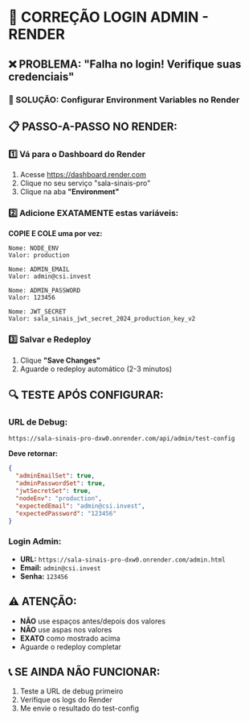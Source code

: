 # 🚨 CORREÇÃO LOGIN ADMIN - RENDER

## ❌ PROBLEMA: "Falha no login! Verifique suas credenciais"

### 🔧 SOLUÇÃO: Configurar Environment Variables no Render

## 📋 PASSO-A-PASSO NO RENDER:

### 1️⃣ Vá para o Dashboard do Render
1. Acesse https://dashboard.render.com
2. Clique no seu serviço "sala-sinais-pro"
3. Clique na aba **"Environment"**

### 2️⃣ Adicione EXATAMENTE estas variáveis:

**COPIE E COLE uma por vez:**

```
Nome: NODE_ENV
Valor: production
```

```
Nome: ADMIN_EMAIL  
Valor: admin@csi.invest
```

```
Nome: ADMIN_PASSWORD
Valor: 123456
```

```
Nome: JWT_SECRET
Valor: sala_sinais_jwt_secret_2024_production_key_v2
```

### 3️⃣ Salvar e Redeploy
1. Clique **"Save Changes"**
2. Aguarde o redeploy automático (2-3 minutos)

## 🔍 TESTE APÓS CONFIGURAR:

### URL de Debug:
`https://sala-sinais-pro-dxw0.onrender.com/api/admin/test-config`

**Deve retornar:**
```json
{
  "adminEmailSet": true,
  "adminPasswordSet": true, 
  "jwtSecretSet": true,
  "nodeEnv": "production",
  "expectedEmail": "admin@csi.invest",
  "expectedPassword": "123456"
}
```

### Login Admin:
- **URL:** `https://sala-sinais-pro-dxw0.onrender.com/admin.html`
- **Email:** `admin@csi.invest`
- **Senha:** `123456`

## ⚠️ ATENÇÃO:

- **NÃO** use espaços antes/depois dos valores
- **NÃO** use aspas nos valores  
- **EXATO** como mostrado acima
- Aguarde o redeploy completar

## 📞 SE AINDA NÃO FUNCIONAR:

1. Teste a URL de debug primeiro
2. Verifique os logs do Render
3. Me envie o resultado do test-config